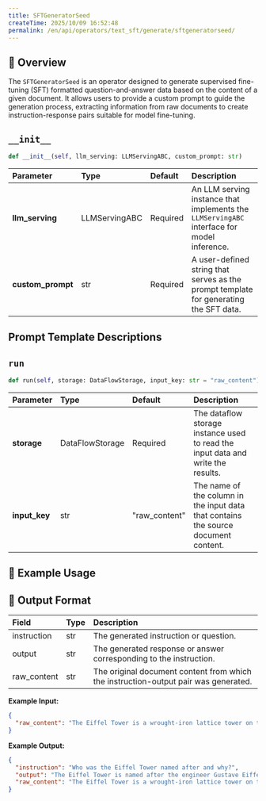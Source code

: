 ```yaml
---
title: SFTGeneratorSeed
createTime: 2025/10/09 16:52:48
permalink: /en/api/operators/text_sft/generate/sftgeneratorseed/
---
```


## 📘 Overview

The `SFTGeneratorSeed` is an operator designed to generate supervised fine-tuning (SFT) formatted question-and-answer data based on the content of a given document. It allows users to provide a custom prompt to guide the generation process, extracting information from raw documents to create instruction-response pairs suitable for model fine-tuning.

## `__init__`

```python
def __init__(self, llm_serving: LLMServingABC, custom_prompt: str)
```

| Parameter | Type | Default | Description |
| :--- | :--- | :--- | :--- |
| **llm_serving** | LLMServingABC | Required | An LLM serving instance that implements the `LLMServingABC` interface for model inference. |
| **custom_prompt** | str | Required | A user-defined string that serves as the prompt template for generating the SFT data. |

## Prompt Template Descriptions

## `run`

```python
def run(self, storage: DataFlowStorage, input_key: str = "raw_content")
```

| Parameter | Type | Default | Description |
| :--- | :--- | :--- | :--- |
| **storage** | DataFlowStorage | Required | The dataflow storage instance used to read the input data and write the results. |
| **input_key** | str | "raw_content" | The name of the column in the input data that contains the source document content. |

## 🧠 Example Usage

## 🧾 Output Format

| Field | Type | Description |
| :--- | :--- | :--- |
| instruction | str | The generated instruction or question. |
| output | str | The generated response or answer corresponding to the instruction. |
| raw_content | str | The original document content from which the instruction-output pair was generated. |

**Example Input:**

```json
{
  "raw_content": "The Eiffel Tower is a wrought-iron lattice tower on the Champ de Mars in Paris, France. It is named after the engineer Gustave Eiffel, whose company designed and built the tower. Constructed from 1887 to 1889 as the entrance to the 1889 World's Fair, it was initially criticized by some of France's leading artists and intellectuals for its design, but it has become a global cultural icon of France and one of the most recognizable structures in the world."
}
```

**Example Output:**

```json
{
  "instruction": "Who was the Eiffel Tower named after and why?",
  "output": "The Eiffel Tower is named after the engineer Gustave Eiffel, because it was his company that designed and built the tower.",
  "raw_content": "The Eiffel Tower is a wrought-iron lattice tower on the Champ de Mars in Paris, France. It is named after the engineer Gustave Eiffel, whose company designed and built the tower. Constructed from 1887 to 1889 as the entrance to the 1889 World's Fair, it was initially criticized by some of France's leading artists and intellectuals for its design, but it has become a global cultural icon of France and one of the most recognizable structures in the world."
}
```
